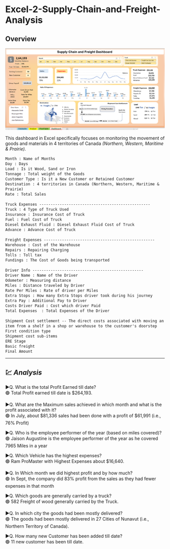 # Excel-2-Supply-Chain-and-Freight-Analysis

## Overview
![Supply Chain and Freight Dashboard img](https://github.com/supratiktechandanalytics/Supply_chain_frieght_analytics_MIS/blob/main/dashboard.png)

This dashboard in Excel specifically focuses on monitoring the movement of goods and materials in 4 territories of Canada _(Northern, Western, Maritime & Prairie)._
```
Month : Name of Months
Day : Days
Load : Is it Wood, Sand or Iron
Tonnage	: Total weight of the Goods
Customer Type : Is it a New Customer or Retained Customer	
Destination : 4 territories in Canada (Northern, Western, Maritime & Prairie)
Rate : Total Sales

Truck Expenses -------------------------------------------------
Truck : 4 Type of Truck Used	
Insurance : Insurance Cost of Truck
Fuel : Fuel Cost of Truck
Diesel Exhaust Fluid : Diesel Exhaust Fluid Cost of Truck
Advance	: Advance Cost of Truck

Freight Expenses -------------------------------------------------
Warehouse : Cost of the Warehouse
Repairs	: Repairing Charging
Tolls : Toll tax
Fundings : The Cost of Goods being transported

Driver Info -------------------------------------------------
Driver Name : Name of the Driver
Odometer : Measuring distance
Miles : Distance traveled by Driver
Rate Per Miles : Rate of driver per Miles
Extra Stops : How many Extra Stops driver took during his journey 
Extra Pay : Additional Pay to Driver
Costs Driver Paid : Cost which driver Paid
Total Expenses	: Total Expenses of the Driver

Shipment Cost settlement -- The direct costs associated with moving an item from a shelf in a shop or warehouse to the customer's doorstep
First condition type 
Shipment cost sub-items	
ERE Stage	
Basic freight	
Final Amount
```
---
## 💹 _Analysis_<br />
▶️Q. What is the total Profit Earned till date?<br /> 
🟢 Total Profit earned till date is $264,193.

▶️Q. What are the Maximum sales achieved in which month and what is the profit associated with it?<br />
🟢 In July, about $81,336 sales had been done with a profit of $61,991 (i.e., 76% Profit)

▶️Q. Who is the employee performer of the year (based on miles covered)?<br />
🟢 Jaison Augustine is the employee performer of the year as he covered 7965 Miles in a year

▶️Q. Which Vehicle has the highest expenses?<br />
🟢 Ram ProMaster with Highest Expenses about $16,640.

▶️Q. In Which month we did highest profit and by how much?<br />
🟢 In Sept, the company did 83% profit from the sales as they had fewer expenses in that month

▶️Q. Which goods are generally carried by a truck?<br />
🟢 582 Freight of wood generally carried by the Truck.

▶️Q. In which city the goods had been mostly delivered?<br />
🟢 The goods had been mostly delivered in 27 Cities of Nunavut (i.e., Northern Territory of Canada).

▶️Q. How many new Customer has been added till date?<br /> 
🟢 11 new customer has been till date.
